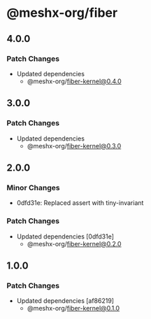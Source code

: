 # @meshx-org/fiber

## 4.0.0

### Patch Changes

- Updated dependencies
  - @meshx-org/fiber-kernel@0.4.0

## 3.0.0

### Patch Changes

- Updated dependencies
  - @meshx-org/fiber-kernel@0.3.0

## 2.0.0

### Minor Changes

- 0dfd31e: Replaced assert with tiny-invariant

### Patch Changes

- Updated dependencies [0dfd31e]
  - @meshx-org/fiber-kernel@0.2.0

## 1.0.0

### Patch Changes

- Updated dependencies [af86219]
  - @meshx-org/fiber-kernel@0.1.0
